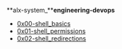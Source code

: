**alx-system_****engineering-devops**    
   
* [0x00-shell_basics](https://github.com/ikky404/alx-system_engineering-devops/tree/master/0x00-shell_basics)   
* [0x01-shell_permissions](https://github.com/ikky404/alx-system_engineering-devops/tree/master/0x01-shell_permissions)     
* [0x02-shell_redirections](https://github.com/ikky404/alx-system_engineering-devops/tree/master/0x02-shell_redirections)  

